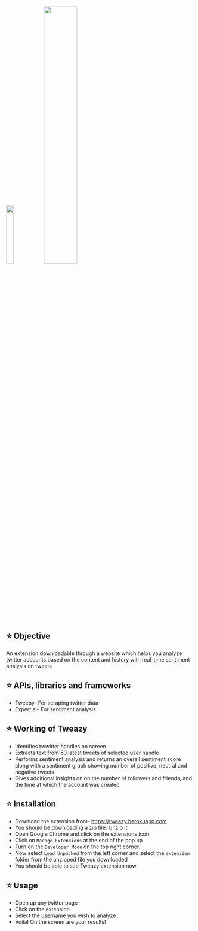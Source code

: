 # <img width="20%" src="https://user-images.githubusercontent.com/54776537/109198721-90b4de80-77c4-11eb-90e0-4b3de72e2016.gif"><img width="42%" src="https://user-images.githubusercontent.com/54776537/109186732-3feab900-77b7-11eb-8cf3-029ccc375cdb.png">


## :star: Objective

An extension downloadable through a website which helps you analyze twitter accounts based on the content and history with real-time sentiment analysis on tweets

## :star: APIs, libraries and frameworks
- Tweepy- For scraping twitter data
- Expert.ai- For sentiment analysis

## :star: Working of Tweazy
- Identifies twwitter handles on screen
- Extracts text from 50 latest tweets of selected user handle
- Performs sentiment analysis and returns an overall sentiment score along with a sentiment graph showing number of positive, neutral and negative tweets
- Gives additional insights on on the number of followers and friends, and the time at which the account was created

## :star: Installation
- Download the extension from- https://tweazy.herokuapp.com
- You should be downloading a zip file. Unzip it
- Open Google Chrome and click on the extensions icon
- Click on `Manage Extensions` at the end of the pop up
- Turn on the `Developer Mode` on the top right corner.
- Now select `Load Unpacked` from the left corner and select the `extension` folder from the unzipped file you downloaded
- You should be able to see Tweazy extension now

## :star: Usage
- Open up any twitter page
- Click on the extension
- Select the username you wish to analyze
- Voila! On the screen are your results!
